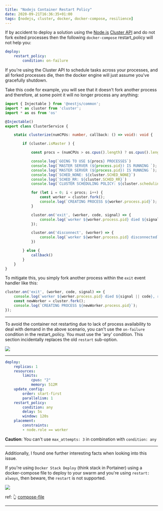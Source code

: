```yaml
---
title: "Nodejs Container Restart Policy"
date: 2020-09-21T16:36:35+01:00
tags: [nodejs, cluster, docker, docker-compose, resilience]
---
```


If by accident to deploy a solution using the [Node.js](https://nodejs.org/en/) [Cluster API](https://nodejs.org/dist/latest-v14.x/docs/api/cluster.html) and do not fork exited processes then the following `docker-compose` restart_policy will not help you:

```yml
deploy:
    restart_policy:
        condition: on-failure
```

If you're using the Cluster API to schedule tasks across your processes, and all forked processes die, then the docker engine will just assume you've gracefully shutdown.

Take this code for example, you will see that it doesn't fork another process and therefore, at some point it will no longer process any anything:

```ts
import { Injectable } from '@nestjs/common';
import * as cluster from 'cluster';
import * as os from 'os'

@Injectable()
export class ClusterService {

    static clusterize(numCPUs: number, callback: () => void): void {

        if (cluster.isMaster ) {

            const procs = (numCPUs > os.cpus().length) ? os.cpus().length : numCPUs

            console.log(`GOING TO USE ${procs} PROCESSES`)
            console.log(`MASTER SERVER (${process.pid}) IS RUNNING `);
            console.log(`MASTER SERVER (${process.pid}) IS RUNNING `);
            console.log(`SCHED_NONE: ${cluster.SCHED_NONE}`)
            console.log(`SCHED_RR: ${cluster.SCHED_RR}`)
            console.log(`CLUSTER SCHEDULING POLICY: ${cluster.schedulingPolicy}`)

            for (let i = 0; i < procs; i++) {
                const worker = cluster.fork();
                console.log(`CREATING PROCESS ${worker.process.pid}`);
            }

            cluster.on('exit', (worker, code, signal) => {
                console.log(`worker ${worker.process.pid} died ${signal || code}`);
            });

            cluster.on('disconnect', (worker) => {
                console.log(`worker ${worker.process.pid} disconnected`);
            })

        } else {
            callback()
        }
    }
}

```

To mitigate this, you simply fork another process within the `exit` event handler like this:

```ts
cluster.on('exit', (worker, code, signal) => {
    console.log(`worker ${worker.process.pid} died ${signal || code}, restarting...`);
    const newWorker = cluster.fork();
    console.log(`CREATING PROCESS ${newWorker.process.pid}`);
});
```

---

To avoid the container not restarting due to lack of process availability to deal with demand in the above scenario, you can't use the `on-failure` condition in the restart_policy.  You must use the 'any' condition.  This section incidentally replaces the old `restart` sub-option.

![](../img/2020-09-21-16-39-00.png)

---

```yml
deploy:
    replicas: 1
    resources:
        limits:
            cpus: "2"
            memory: 512M
    update_config:
        order: start-first
        parallelism: 1
    restart_policy:
        condition: any
        delay: 5s
        window: 120s
    placement:
        constraints:
        - node.role == worker
```

**Caution**: You can't use `max_attempts: 3` in combination with `condition: any`

---

Additionally, I found one further interesting facts when looking into this issue.  

If you're using `Docker Stack Deploy` (think stack in Portainer) using a docker-compose file to deploy to your swarm and you're using `restart: always`, then beware, the `restart` is not supported.

![](../img/2020-09-21-16-38-12.png)

ref: 👆 [compose-file](https://docs.docker.com/compose/compose-file/)

---
